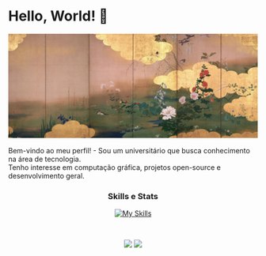 # Hello, World! 👋

![Imagem](./assets/wallhaven-vmk698.jpg)

Bem-vindo ao meu perfil! - Sou um universitário que busca conhecimento na área de tecnologia.  
Tenho interesse em computação gráfica, projetos open-source e desenvolvimento geral.

<div align="center">

### Skills e Stats
[![My Skills](https://skillicons.dev/icons?i=linux,c,java,python,postgres,html,css,js)](https://skillicons.dev)
</div>

&nbsp;

<div align="center">
    <img height="140em" src="https://github-readme-stats.vercel.app/api?username=mmarcoantonio&theme=dark&show_icons=true&rank_icon=github&hide=issues,stars">
    <img height="140em" src="https://github-readme-stats.vercel.app/api/top-langs/?username=mmarcoantonio&theme=dark&hide_progress=true">
</div>

&nbsp;